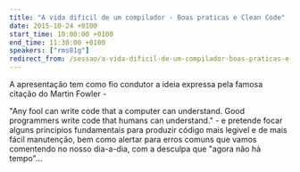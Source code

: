 ```yaml
---
title: "A vida dificil de um compilador - Boas praticas e Clean Code"
date: 2015-10-24 +0100
start_time: 10:00:00 +0100
end_time: 11:30:00 +0100
speakers: ["rms81g"]
redirect_from: /sessao/a-vida-dificil-de-um-compilador-boas-praticas-e-clean-code/
---
```

A apresentação tem como fio condutor a ideia expressa pela famosa citação do Martin Fowler -

"Any fool can write code that a computer can understand. Good programmers write code that humans can understand." - e pretende focar alguns principios fundamentais para produzir código mais legivel e de mais fácil manutenção, bem como alertar para erros comuns que vamos comentendo no nosso dia-a-dia, com a desculpa que "agora não há tempo"...

